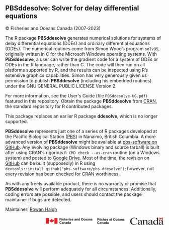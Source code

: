 ## PBSddesolve: Solver for delay differential equations ##
&copy; Fisheries and Oceans Canada (2007-2023)

The R package **PBSddesolve** generates numerical solutions for systems of delay differential equations (DDEs) and ordinary differential equations (ODEs). The numerical routines come from Simon Wood’s program `solv95`, originally written in C for the Microsoft Windows operating systems. With **PBSddesolve**, a user can write the gradient code for a system of DDEs or ODEs in the R language, rather than C. The code will then run on all platforms supported by R, and the results can be inspected using R’s extensive graphics capabilities. Simon has very generously given us permission to publish **PBSddesolve** (including his embedded routines) under the GNU GENERAL PUBLIC LICENSE Version 2. 

For more information, see the User's Guide (file `PBSddesolve-UG.pdf`) featured in this repository. Obtain the package **PBSddesolve** from <a href="https://CRAN.R-project.org/package=PBSddesolve">CRAN</a>, the standard repository for R contributed packages. 

This package replaces an earlier R package **ddesolve**, which is no longer supported.

**PBSddesolve** represents just one of a series of R packages developed at the Pacific Biological Station (<a href="http://www.pac.dfo-mpo.gc.ca/science/facilities-installations/index-eng.html#pbs">PBS</a>) in Nanaimo, British Columbia. A more advanced version of **PBSddesolve** might be available at <a href="https://github.com/pbs-software">pbs-software on GitHub</a>. Any evolving package (Windows binary and source tarball) is built after using CRAN's rigorous `R CMD check --as-cran` routine (on a Windows system) and posted to <a href="https://drive.google.com/drive/folders/0B2Bkic2Qu5LGOGx1WkRySVYxNFU?usp=sharing">Google Drive</a>. Most of the time, the revision on <a href="https://github.com/pbs-software/pbs-ddesolve">GitHub</a> can be built (supposedly) in R using `devtools::install_github("pbs-software/pbs-ddesolve")`; however, not every revision has been checked for CRAN worthiness.

As with any freely available product, there is no warranty or promise that **PBSddesolve** will perform adequately for all circumstances. Additionally, coding errors are possible, and users should contact the package maintainer if bugs are detected.

Maintainer: <a href="mailto:rowan.haigh@dfo-mpo.gc.ca">Rowan Haigh</a>

<p align="right"><img src="DFOlogo_small.jpg" alt="DFO logo" style="height:30px;"></p> 
